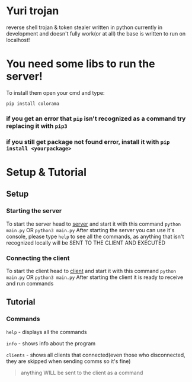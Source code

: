 # Yuri trojan
reverse shell trojan & token stealer written in python
currently in development and doesn't fully work(or at all) the base is written to run on localhost!

# You need some libs to run the server!
To install them open your cmd and type:

`pip install colorama`

### if you get an error that `pip` isn't recognized as a command try replacing it with `pip3`
### if you still get package not found error, install it with `pip install <yourpackage>`

# Setup & Tutorial
## Setup
### Starting the server
To start the server head to [server](server/main.py) and start it with this command `python main.py` OR `python3 main.py`
After starting the server you can use it's console, please type `help` to see all the commands, as anything that isn't recognized locally will be SENT TO THE CLIENT AND EXECUTED
### Connecting the client
To start the client head to [client](client/main.py) and start it with this command `python main.py` OR `python3 main.py`
After starting the client it is ready to receive and run commands

## Tutorial
### Commands
`help` - displays all the commands 

`info` - shows info about the program

`clients` - shows all clients that connected(even those who disconnected, they are skipped when sending comms so it's fine)



 > anything WILL be sent to the client as a command
